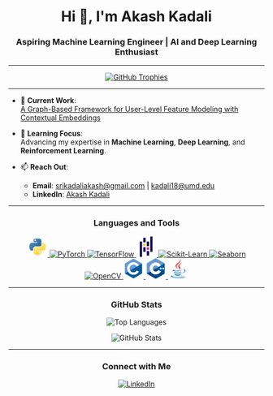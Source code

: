 <h1 align="center">Hi 👋, I'm Akash Kadali</h1>
<h3 align="center">Aspiring Machine Learning Engineer | AI and Deep Learning Enthusiast</h3>

---

<p align="center">
  <a href="https://github.com/Akash-Kadali">
    <img src="https://github-profile-trophy.vercel.app/?username=akash-kadali&theme=gruvbox" alt="GitHub Trophies" />
  </a>
</p>

---

- 🔭 **Current Work**:  
  [A Graph-Based Framework for User-Level Feature Modeling with Contextual Embeddings](https://github.com/Akash-Kadali/A-Graph-Based-Framework-for-User-Level-Feature-Modeling-with-Contextual-Embeddings)

- 🌱 **Learning Focus**:  
  Advancing my expertise in **Machine Learning**, **Deep Learning**, and **Reinforcement Learning**.

- 📫 **Reach Out**:  
  - **Email**: [srikadaliakash@gmail.com](mailto:srikadaliakash@gmail.com) | [kadali18@umd.edu](mailto:kadali18@umd.edu)  
  - **LinkedIn**: [Akash Kadali](https://linkedin.com/in/akash-kadali)

---

<h3 align="center">Languages and Tools</h3>
<p align="center">
  <a href="https://www.python.org" target="_blank"> <img src="https://raw.githubusercontent.com/devicons/devicon/master/icons/python/python-original.svg" alt="Python" width="40" height="40"/> </a>
  <a href="https://pytorch.org/" target="_blank"> <img src="https://www.vectorlogo.zone/logos/pytorch/pytorch-icon.svg" alt="PyTorch" width="40" height="40"/> </a>
  <a href="https://www.tensorflow.org" target="_blank"> <img src="https://www.vectorlogo.zone/logos/tensorflow/tensorflow-icon.svg" alt="TensorFlow" width="40" height="40"/> </a>
  <a href="https://pandas.pydata.org/" target="_blank"> <img src="https://raw.githubusercontent.com/devicons/devicon/2ae2a900d2f041da66e950e4d48052658d850630/icons/pandas/pandas-original.svg" alt="Pandas" width="40" height="40"/> </a>
  <a href="https://scikit-learn.org/" target="_blank"> <img src="https://upload.wikimedia.org/wikipedia/commons/0/05/Scikit_learn_logo_small.svg" alt="Scikit-Learn" width="40" height="40"/> </a>
  <a href="https://seaborn.pydata.org/" target="_blank"> <img src="https://seaborn.pydata.org/_images/logo-mark-lightbg.svg" alt="Seaborn" width="40" height="40"/> </a>
  <a href="https://opencv.org/" target="_blank"> <img src="https://www.vectorlogo.zone/logos/opencv/opencv-icon.svg" alt="OpenCV" width="40" height="40"/> </a>
  <a href="https://www.cprogramming.com/" target="_blank"> <img src="https://raw.githubusercontent.com/devicons/devicon/master/icons/c/c-original.svg" alt="C" width="40" height="40"/> </a>
  <a href="https://www.w3schools.com/cpp/" target="_blank"> <img src="https://raw.githubusercontent.com/devicons/devicon/master/icons/cplusplus/cplusplus-original.svg" alt="C++" width="40" height="40"/> </a>
  <a href="https://www.java.com" target="_blank"> <img src="https://raw.githubusercontent.com/devicons/devicon/master/icons/java/java-original.svg" alt="Java" width="40" height="40"/> </a>
</p>

---

<h3 align="center">GitHub Stats</h3>
<p align="center">
  <img src="https://github-readme-stats.vercel.app/api/top-langs?username=akash-kadali&show_icons=true&locale=en&layout=compact" alt="Top Languages" />
</p>
<p align="center">
  <img src="https://github-readme-stats.vercel.app/api?username=akash-kadali&show_icons=true&locale=en" alt="GitHub Stats" />
</p>

---

<h3 align="center">Connect with Me</h3>
<p align="center">
  <a href="https://linkedin.com/in/akash-kadali" target="_blank">
    <img src="https://raw.githubusercontent.com/rahuldkjain/github-profile-readme-generator/master/src/images/icons/Social/linked-in-alt.svg" alt="LinkedIn" width="40" height="40"/>
  </a>
</p>
